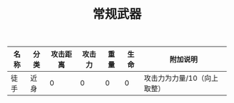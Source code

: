 ﻿---
title: 常规武器
icon: markdown
order: 1
tag:
  - Markdown
---
|名称|分类|攻击距离|攻击力|重量|生命|附加说明|
|---|---|---|---|---|---|---|
|徒手|近身|0|0|0|0|攻击力为力量/10（向上取整）|
